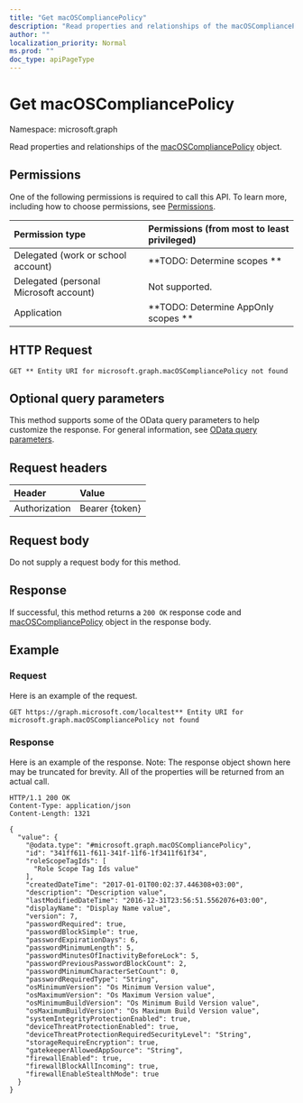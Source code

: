 ```yaml
---
title: "Get macOSCompliancePolicy"
description: "Read properties and relationships of the macOSCompliancePolicy object."
author: ""
localization_priority: Normal
ms.prod: ""
doc_type: apiPageType
---
```


# Get macOSCompliancePolicy

Namespace: microsoft.graph

Read properties and relationships of the [macOSCompliancePolicy](../resources/macoscompliancepolicy.md) object.

## Permissions
One of the following permissions is required to call this API. To learn more, including how to choose permissions, see [Permissions](/concepts/permissions-reference.md).

|Permission type|Permissions (from most to least privileged)|
|:---|:---|
|Delegated (work or school account)|**TODO: Determine scopes **|
|Delegated (personal Microsoft account)|Not supported.|
|Application|**TODO: Determine AppOnly scopes **|

## HTTP Request
<!-- {
  "blockType": "ignored"
}
-->
``` http
GET ** Entity URI for microsoft.graph.macOSCompliancePolicy not found
```

## Optional query parameters
This method supports some of the OData query parameters to help customize the response. For general information, see [OData query parameters](/graph/query-parameters).

## Request headers
|Header|Value|
|:---|:---|
|Authorization|Bearer {token}|

## Request body
Do not supply a request body for this method.

## Response
If successful, this method returns a `200 OK` response code and [macOSCompliancePolicy](../resources/macoscompliancepolicy.md) object in the response body.

## Example

### Request
Here is an example of the request.
<!-- {
  "blockType": "request",
  "name": "get_macoscompliancepolicy"
}
-->
``` http
GET https://graph.microsoft.com/localtest** Entity URI for microsoft.graph.macOSCompliancePolicy not found
```

### Response
Here is an example of the response. Note: The response object shown here may be truncated for brevity. All of the properties will be returned from an actual call.
<!-- {
  "blockType": "response",
  "truncated": true,
  "@odata.type": "microsoft.graph.macOSCompliancePolicy"
}
-->
``` http
HTTP/1.1 200 OK
Content-Type: application/json
Content-Length: 1321

{
  "value": {
    "@odata.type": "#microsoft.graph.macOSCompliancePolicy",
    "id": "341ff611-f611-341f-11f6-1f3411f61f34",
    "roleScopeTagIds": [
      "Role Scope Tag Ids value"
    ],
    "createdDateTime": "2017-01-01T00:02:37.446308+03:00",
    "description": "Description value",
    "lastModifiedDateTime": "2016-12-31T23:56:51.5562076+03:00",
    "displayName": "Display Name value",
    "version": 7,
    "passwordRequired": true,
    "passwordBlockSimple": true,
    "passwordExpirationDays": 6,
    "passwordMinimumLength": 5,
    "passwordMinutesOfInactivityBeforeLock": 5,
    "passwordPreviousPasswordBlockCount": 2,
    "passwordMinimumCharacterSetCount": 0,
    "passwordRequiredType": "String",
    "osMinimumVersion": "Os Minimum Version value",
    "osMaximumVersion": "Os Maximum Version value",
    "osMinimumBuildVersion": "Os Minimum Build Version value",
    "osMaximumBuildVersion": "Os Maximum Build Version value",
    "systemIntegrityProtectionEnabled": true,
    "deviceThreatProtectionEnabled": true,
    "deviceThreatProtectionRequiredSecurityLevel": "String",
    "storageRequireEncryption": true,
    "gatekeeperAllowedAppSource": "String",
    "firewallEnabled": true,
    "firewallBlockAllIncoming": true,
    "firewallEnableStealthMode": true
  }
}
```

